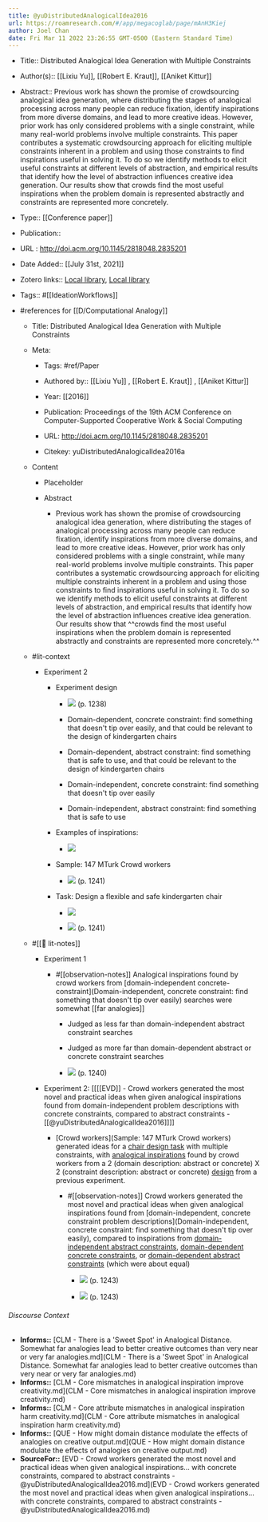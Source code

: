 ```yaml
---
title: @yuDistributedAnalogicalIdea2016
url: https://roamresearch.com/#/app/megacoglab/page/mAnH3Kiej
author: Joel Chan
date: Fri Mar 11 2022 23:26:55 GMT-0500 (Eastern Standard Time)
---
```


- Title:: Distributed Analogical Idea Generation with Multiple Constraints
- Author(s):: [[Lixiu Yu]], [[Robert E. Kraut]], [[Aniket Kittur]]
- Abstract:: Previous work has shown the promise of crowdsourcing analogical idea generation, where distributing the stages of analogical processing across many people can reduce fixation, identify inspirations from more diverse domains, and lead to more creative ideas. However, prior work has only considered problems with a single constraint, while many real-world problems involve multiple constraints. This paper contributes a systematic crowdsourcing approach for eliciting multiple constraints inherent in a problem and using those constraints to find inspirations useful in solving it. To do so we identify methods to elicit useful constraints at different levels of abstraction, and empirical results that identify how the level of abstraction influences creative idea generation. Our results show that crowds find the most useful inspirations when the problem domain is represented abstractly and constraints are represented more concretely.
- Type:: [[Conference paper]]
- Publication::
- URL : http://doi.acm.org/10.1145/2818048.2835201
- Date Added:: [[July 31st, 2021]]
- Zotero links:: [Local library](zotero://select/groups/2451508/items/IRJTW2YT), [Local library](https://www.zotero.org/groups/2451508/items/IRJTW2YT)
- Tags:: #[[IdeationWorkflows]]
- #references for [[D/Computational Analogy]]

    - Title: Distributed Analogical Idea Generation with Multiple Constraints

    - Meta:

        - Tags: #ref/Paper

        - Authored by::  [[Lixiu Yu]] ,  [[Robert E. Kraut]] ,  [[Aniket Kittur]]

        - Year: [[2016]]

        - Publication: Proceedings of the 19th ACM Conference on Computer-Supported Cooperative Work \& Social Computing

        - URL: http://doi.acm.org/10.1145/2818048.2835201

        - Citekey: yuDistributedAnalogicalIdea2016a

    - Content

        - Placeholder

        - Abstract

            - Previous work has shown the promise of crowdsourcing analogical idea generation, where distributing the stages of analogical processing across many people can reduce fixation, identify inspirations from more diverse domains, and lead to more creative ideas. However, prior work has only considered problems with a single constraint, while many real-world problems involve multiple constraints. This paper contributes a systematic crowdsourcing approach for eliciting multiple constraints inherent in a problem and using those constraints to find inspirations useful in solving it. To do so we identify methods to elicit useful constraints at different levels of abstraction, and empirical results that identify how the level of abstraction influences creative idea generation. Our results show that ^^crowds find the most useful inspirations when the problem domain is represented abstractly and constraints are represented more concretely.^^

    - #lit-context

        - Experiment 2

            - Experiment design

                - ![](https://firebasestorage.googleapis.com/v0/b/firescript-577a2.appspot.com/o/imgs%2Fapp%2Fmegacoglab%2F4AvJ0KqC1T.png?alt=media&token=a2f5718a-2dd2-4e80-8a63-fef8369fee1c) (p. 1238)

                - Domain-dependent, concrete constraint: find something that doesn't tip over easily, and that could be relevant to the design of kindergarten chairs

                - Domain-dependent, abstract constraint: find something that is safe to use, and that could be relevant to the design of kindergarten chairs

                - Domain-independent, concrete constraint: find something that doesn't tip over easily

                - Domain-independent, abstract constraint: find something that is safe to use

            - Examples of inspirations:

                - ![](https://firebasestorage.googleapis.com/v0/b/firescript-577a2.appspot.com/o/imgs%2Fapp%2Fmegacoglab%2FXWTMez9ALj.png?alt=media&token=32389b62-994c-4a43-a12e-f68112011667)

            - Sample: 147 MTurk Crowd workers

                - ![](https://firebasestorage.googleapis.com/v0/b/firescript-577a2.appspot.com/o/imgs%2Fapp%2Fmegacoglab%2F5CPHoUQRH8.png?alt=media&token=03b2076f-1e36-4e75-8d33-92c8d1c687c0) (p. 1241)

            - Task: Design a flexible and safe kindergarten chair

                - ![](https://firebasestorage.googleapis.com/v0/b/firescript-577a2.appspot.com/o/imgs%2Fapp%2Fmegacoglab%2Ff08vJDmV73.png?alt=media&token=938fb9cc-e4da-4085-bb42-29c44e4a797c)

                - ![](https://firebasestorage.googleapis.com/v0/b/firescript-577a2.appspot.com/o/imgs%2Fapp%2Fmegacoglab%2FzZHqgvS3_O.png?alt=media&token=594a12c6-c262-4372-ad78-7fb885c90b8c) (p. 1241)

    - #[[📝 lit-notes]]

        - Experiment 1

            - #[[observation-notes]] Analogical inspirations found by crowd workers from [domain-independent concrete-constraint](Domain-independent, concrete constraint: find something that doesn't tip over easily) searches were somewhat [[far analogies]]

                - Judged as less far than domain-independent abstract constraint searches

                - Judged as more far than domain-dependent abstract or concrete constraint searches

                - ![](https://firebasestorage.googleapis.com/v0/b/firescript-577a2.appspot.com/o/imgs%2Fapp%2Fmegacoglab%2F4hs-gXIVHt.png?alt=media&token=5d10f386-82d5-4d54-9382-67ebdb14db9e) (p. 1240)

        - Experiment 2: [[[[EVD]] - Crowd workers generated the most novel and practical ideas when given analogical inspirations found from domain-independent problem descriptions with concrete constraints, compared to abstract constraints - [[@yuDistributedAnalogicalIdea2016]]]]

            - [Crowd workers](Sample: 147 MTurk Crowd workers) generated ideas for a [chair design task](((HD-7uTez8))) with multiple constraints, with [analogical inspirations](((AOok97sgS))) found by crowd workers from a 2 (domain description: abstract or concrete) X 2 (constraint description: abstract or concrete) [design](((sGNqyXOH7))) from a previous experiment.

                - #[[observation-notes]] Crowd workers generated the most novel and practical ideas when given analogical inspirations found from [domain-independent, concrete constraint problem descriptions](Domain-independent, concrete constraint: find something that doesn't tip over easily), compared to inspirations from [domain-independent abstract constraints](((TUj6U8Fv9))), [domain-dependent concrete constraints](((Aw21pCePA))), or [domain-dependent abstract constraints](((r6_rbDIRA))) (which were about equal)

                    - ![](https://firebasestorage.googleapis.com/v0/b/firescript-577a2.appspot.com/o/imgs%2Fapp%2Fmegacoglab%2FL70Cq0JGOS.png?alt=media&token=e5a282aa-e8d5-47de-a807-eacf755ef549) (p. 1243)

                    - ![](https://firebasestorage.googleapis.com/v0/b/firescript-577a2.appspot.com/o/imgs%2Fapp%2Fmegacoglab%2FA8Wn4LBdj5.png?alt=media&token=9ab065b5-bb20-428b-939b-65f9ba95ff16) (p. 1243)

###### Discourse Context

- **Informs::** [CLM - There is a 'Sweet Spot' in Analogical Distance. Somewhat far analogies lead to better creative outcomes than very near or very far analogies.md](CLM - There is a 'Sweet Spot' in Analogical Distance. Somewhat far analogies lead to better creative outcomes than very near or very far analogies.md)
- **Informs::** [CLM - Core mismatches in analogical inspiration improve creativity.md](CLM - Core mismatches in analogical inspiration improve creativity.md)
- **Informs::** [CLM - Core attribute mismatches in analogical inspiration harm creativity.md](CLM - Core attribute mismatches in analogical inspiration harm creativity.md)
- **Informs::** [QUE - How might domain distance modulate the effects of analogies on creative output.md](QUE - How might domain distance modulate the effects of analogies on creative output.md)
- **SourceFor::** [EVD - Crowd workers generated the most novel and practical ideas when given analogical inspirations... with concrete constraints, compared to abstract constraints - @yuDistributedAnalogicalIdea2016.md](EVD - Crowd workers generated the most novel and practical ideas when given analogical inspirations... with concrete constraints, compared to abstract constraints - @yuDistributedAnalogicalIdea2016.md)

